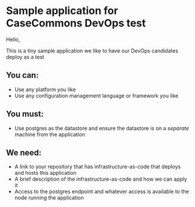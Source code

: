 # Sample application for CaseCommons DevOps test

Hello,

This is a tiny sample application we like to have our DevOps candidates deploy as a test

## You can:

* Use any platform you like
* Use any configuration management language or framework you like

## You must:

* Use postgres as the datastore and ensure the datastore is on a _separate_ machine from the application

## We need:

* A link to your repository that has infrastructure-as-code that deploys and hosts this application
* A brief description of the infrastructure-as-code and how we can apply it
* Access to the postgres endpoint and whatever access is available to the node running the application
